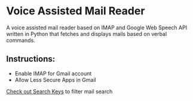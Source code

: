 # Voice Assisted Mail Reader
A voice assisted mail reader based on IMAP and Google Web Speech API 
written in Python that fetches and displays mails based on verbal commands.

## Instructions:
* Enable IMAP for Gmail account
* Allow Less Secure Apps in Gmail

[Check out Search Keys](https://tools.ietf.org/html/rfc3501.html#section-6.4.4) to filter mail search 
